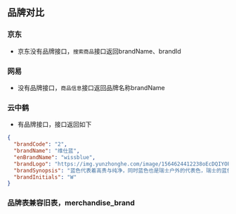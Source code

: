 ## 品牌对比

### 京东
* 京东没有品牌接口，`搜索商品`接口返回brandName、brandId

### 网易
* 没有品牌接口，`商品信息`接口返回品牌名称brandName

### 云中鹤
* 有品牌接口，接口返回如下

~~~json
{
  "brandCode": "2",
  "brandName": "维仕蓝",
  "enBrandName": "wissblue",
  "brandLogo": "https://img.yunzhonghe.com/image/1564624412238oEcDQIYOPB.png",
  "brandSynopsis": "蓝色代表着高贵与纯净，同时蓝色也是瑞士户外的代表色，瑞士的蓝色曾被无数艺术",
  "brandInitials": "W"
}
~~~

### 品牌表兼容旧表，merchandise_brand
